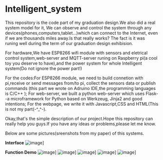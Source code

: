 # Intelligent_system


This repository is the code part of my graduation design.We also did a real system model for it,
We can observe and control the system through any devices(phones,computers,tablet...)which can connect to the Internet,
even if we are thousands miles away.Is that really works? The fact is it was runing well during the term of our graduation design exhibision.


For hardware,We have ESP8266 wifi module with sensors and eletrical control system,web-server and MQTT-server runing on Raspberry pi(a cool toy you deserve to have),and the power system for whole Intelligent system(Do not ignore the power part!)

For the codes:For ESP8266 module, we need to build connetion with pi,receive or send messages from/to pi, collect the sensors data or publish commands
(this part we wrote on Adruino IDE,the programming languages is C/C++ );
For web-server, we built a python web-server which uses Flask--a microframework for Python based on Werkzeug, Jinja2 and good intentions;
For the webpage, we write it with Javascript,CSS and HTML(This is not my part(-^_^-). 

Okay,that's the simple description of our project.Hope this repository can really help you guys.If you have any ideas or problems,please let me know.


Below are some pictures(sreenshots from my paper) of this systems.

**Interface**
![image](https://github.com/Robin-Dong/Intelligent-system/tree/master/web-server/static/readme_img/1.png)]

**Function Demo**
![image](https://github.com/Robin-Dong/Intelligent-system/tree/master/web-server/static/readme_img/2.png)]
![image](https://github.com/Robin-Dong/Intelligent-system/tree/master/web-server/static/readme_img/3.png)]
![image](https://github.com/Robin-Dong/Intelligent-system/tree/master/web-server/static/readme_img/4.png)]
![image](https://github.com/Robin-Dong/Intelligent-system/tree/master/web-server/static/readme_img/5.png)]
![image](https://github.com/Robin-Dong/Intelligent-system/tree/master/web-server/static/readme_img/6.png)]